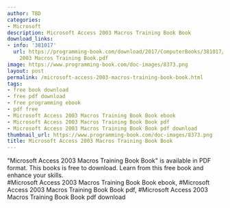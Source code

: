 ```yaml
---
author: TBD
categories:
- Microsoft
description: Microsoft Access 2003 Macros Training Book Book
download_links:
- info: '381017'
  url: https://programming-book.com/download/2017/ComputerBooks/381017/Microsoft Access
    2003 Macros Training Book.pdf
image: https://www.programming-book.com/doc-images/8373.png
layout: post
permalink: /microsoft-access-2003-macros-training-book-book.html
tags:
- free book download
- free pdf download
- free programming ebook
- pdf free
- Microsoft Access 2003 Macros Training Book Book ebook
- Microsoft Access 2003 Macros Training Book Book pdf
- Microsoft Access 2003 Macros Training Book Book pdf download
thumbnail_url: https://www.programming-book.com/doc-images/8373.png
title: Microsoft Access 2003 Macros Training Book Book
---
```


 
<div class="item-desc text-justify">
  "Microsoft Access 2003 Macros Training Book Book" is available in PDF format. This books is free to download. Learn from this free book and enhance your skills.
  <br>
  #Microsoft Access 2003 Macros Training Book Book ebook, #Microsoft Access 2003 Macros Training Book Book pdf, #Microsoft Access 2003 Macros Training Book Book pdf download
</div>